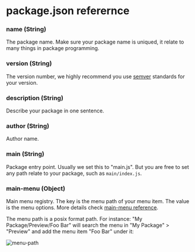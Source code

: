 # package.json referernce

### name (String)

The package name. Make sure your package name is uniqued, it relate to many things in package programming.

### version (String)

The version number, we highly recommend you use [semver](//semver.org/) standards for your version.

### description (String)

Describe your package in one sentence.

### author (String)

Author name.

### main (String)

Package entry point. Usually we set this to "main.js". But you are free to set any path relate to your package, such as `main/index.js`.

### main-menu (Object)

Main menu registry. The key is the menu path of your menu item. The value is the menu options. More details check [main-menu reference](main-menu-reference.md).

The menu path is a posix format path. For instance: "My Package/Preview/Foo Bar" will search the menu in "My Package" > "Preview" and add the menu item "Foo Bar" under it:

![menu-path](../assets/menu-path.png)
